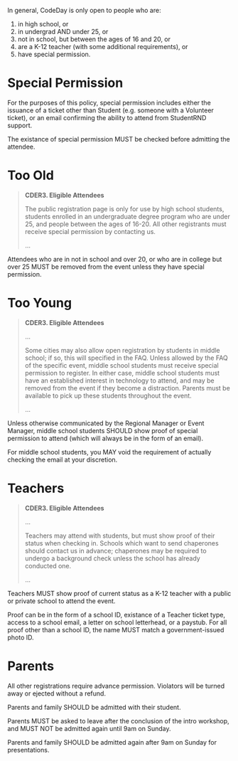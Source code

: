In general, CodeDay is only open to people who are:

1. in high school, or
2. in undergrad AND under 25, or
3. not in school, but between the ages of 16 and 20, or
4. are a K-12 teacher (with some additional requirements), or
5. have special permission.

# Special Permission

For the purposes of this policy, special permission includes either the issuance of a ticket other than Student (e.g. someone with a Volunteer ticket), or an email confirming the ability to attend from StudentRND support.

The existance of special permission MUST be checked before admitting the attendee.

# Too Old

> **CDER3. Eligible Attendees**
>
> The public registration page is only for use by high school students, students enrolled in an undergraduate degree program who are under 25, and people between the ages of 16-20. All other registrants must receive special permission by contacting us.
> 
> ...

Attendees who are in not in school and over 20, or who are in college but over 25 MUST be removed from the event unless they have special permission.

# Too Young

> **CDER3. Eligible Attendees**
>
> ...
> 
> Some cities may also allow open registration by students in middle school; if so, this will specified in the FAQ. Unless allowed by the FAQ of the specific event, middle school students must receive special permission to register. In either case, middle school students must have an established interest in technology to attend, and may be removed from the event if they become a distraction. Parents must be available to pick up these students throughout the event.
> 
> ...
 
Unless otherwise communicated by the Regional Manager or Event Manager, middle school students SHOULD show proof of special permission to attend (which will always be in the form of an email).

For middle school students, you MAY void the requirement of actually checking the email at your discretion.

# Teachers

> **CDER3. Eligible Attendees**
> 
> ...
> 
> Teachers may attend with students, but must show proof of their status when checking in. Schools which want to send chaperones should contact us in advance; chaperones may be required to undergo a background check unless the school has already conducted one.
> 
> ...

Teachers MUST show proof of current status as a K-12 teacher with a public or private school to attend the event.

Proof can be in the form of a school ID, existance of a Teacher ticket type, access to a school email, a letter on school letterhead, or a paystub. For all proof other than a school ID, the name MUST match a government-issued photo ID.

# Parents

All other registrations require advance permission. Violators will be turned away or ejected without a refund.

Parents and family SHOULD be admitted with their student.

Parents MUST be asked to leave after the conclusion of the intro workshop, and MUST NOT be admitted again until 9am on Sunday.

Parents and family SHOULD be admitted again after 9am on Sunday for presentations.

